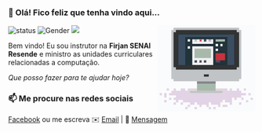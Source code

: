 ### 👋 Olá! Fico feliz que tenha vindo aqui...


<img align='right' src='tenor.gif' width='200"'>

![status](https://img.shields.io/badge/status-up-brightgreen) ![Gender](https://img.shields.io/badge/gender-%F0%9F%A4%B5-lightgrey)  ![](https://visitor-badge.glitch.me/badge?page_id=github.com/kadutheway)

Bem vindo! Eu sou instrutor na **Firjan SENAI Resende** e ministro as unidades curriculares relacionadas a computação.

*Que posso fazer para te ajudar hoje?*


### 📫 Me procure nas redes sociais

[Facebook](https://facebook.com/kadutheway) ou me escreva ✉️ [Email](mailto:kadutheway@gmail.com) | 💬 [Mensagem](https://github.com/kadutheway/kadutheway/issues/me)

